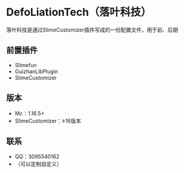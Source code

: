 # DefoLiationTech（落叶科技）
 落叶科技是通过SlimeCustomizer插件写成的一份配置文件，用于前、后期
## 前置插件
- Slimefun
- GuizhanLibPlugin
- SlimeCustomizer
 ## 版本
- Mc：1.16.5+
- SlimeCustomizer：≥16版本
 ## 联系
- QQ：3095540162
- （可以定制自定义）
